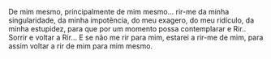 De mim mesmo, principalmente de mim mesmo... 
rir-me da minha singularidade, 
da minha impotẽncia, 
do meu exagero, 
do meu ridículo, 
da minha estupidez, 
para que por um momento possa  contemplarar e Rir.. 
Sorrir e voltar a Rir... 
E se não me rir para mim, estarei a rir-me de mim, 
para assim voltar a rir de mim para mim mesmo.  